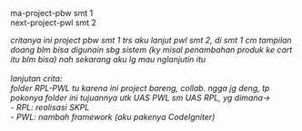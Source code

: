 ma-project-pbw smt 1 <br>
next-project-pwl smt 2

<i>critanya ini project pbw smt 1 trs aku lanjut pwl smt 2, di smt 1 cm tampilan doang blm bisa digunain sbg sistem (ky misal penambahan produk ke cart itu blm bisa) nah sekarang aku lg mau nglanjutin itu<i>
  <br><br>
  lanjutan crita: 
  <br>
  folder RPL-PWL tu karena ini project bareng, collab. ngga jg deng, tp pokonya folder ini tujuannya utk UAS PWL sm UAS RPL, yg dimana->
  <br> - RPL: realisasi SKPL
<br> - PWL: nambah framework (aku pakenya CodeIgniter)
